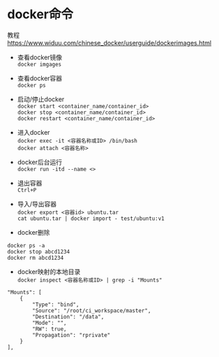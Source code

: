 # docker命令

教程  
https://www.widuu.com/chinese_docker/userguide/dockerimages.html

* 查看docker镜像  
  `docker imgages`

* 查看docker容器  
  `docker ps`

* 启动/停止docker  
  `docker start <container_name/container_id>`  
  `docker stop <container_name/container_id>`  
  `docker restart <container_name/container_id>`

* 进入docker  
  `docker exec -it <容器名称或ID> /bin/bash`  
  `docker attach <容器名称>`  

* docker后台运行  
  `docker run -itd --name <>`

* 退出容器  
  `Ctrl+P`

* 导入/导出容器  
  `docker export <容器id> ubuntu.tar`  
  `cat ubuntu.tar | docker import - test/ubuntu:v1`

* docker删除  
```shell
docker ps -a
docker stop abcd1234
docker rm abcd1234
```

* docker映射的本地目录  
  `docker inspect <容器名称或ID> | grep -i "Mounts"`
```
"Mounts": [
    {
        "Type": "bind",
        "Source": "/root/ci_workspace/master",
        "Destination": "/data",
        "Mode": "",
        "RW": true,
        "Propagation": "rprivate"
    }
],
```

